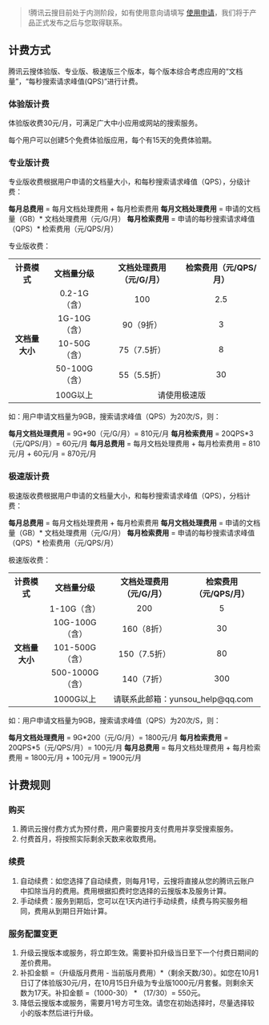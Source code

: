 >!腾讯云搜目前处于内测阶段，如有使用意向请填写 [使用申请](https://cloud.tencent.com/apply/p/yqyipf9qhba)，我们将于产品正式发布之后与您取得联系。

## 计费方式

腾讯云搜体验版、专业版、极速版三个版本，每个版本综合考虑应用的“文档量”，“每秒搜索请求峰值(QPS)”进行计费。

### 体验版计费

体验版收费30元/月，可满足广大中小应用或网站的搜索服务。

每个用户可以创建5个免费体验版应用，每个有15天的免费体验期。

### 专业版计费

专业版收费根据用户申请的文档量大小，和每秒搜索请求峰值（QPS），分级计费：

**每月总费用** = 每月文档处理费用 + 每月检索费用
**每月文档处理费用** = 申请的文档量（GB）* 文档处理费用（元/G/月）
**每月检索费用** = 申请的每秒搜索请求峰值（QPS）* 检索费用（元/QPS/月）

专业版收费：

<table>
	<tbody>
		<tr>
			<th><strong>计费模式</strong></th>
			<th><strong>文档量分级</strong></th>
			<th><strong>文档处理费用（元/G/月）</strong></th>
			<th><strong>检索费用（元/QPS/月）</strong></th>
		</tr>
		<tr>
			<td rowspan="5" style="text-align: center;"><strong>文档量大小</strong></td>
			<td style="text-align: center;">0.2-1G（含）</td>
			<td style="text-align: center;">100</td>
			<td style="text-align: center;">2.5</td>
		</tr>
				<tr>
			<td style="text-align: center;">1G-10G（含）</td>
			<td style="text-align: center;">90（9折）</td>
			<td style="text-align: center;">3</td>
		</tr>
						<tr>
			<td style="text-align: center;">10-50G（含）</td>
			<td style="text-align: center;">75（7.5折）</td>
			<td style="text-align: center;">8</td>
		</tr>
								<tr>
			<td style="text-align: center;">50-100G（含）</td>
			<td style="text-align: center;">55（5.5折）</td>
			<td style="text-align: center;">30</td>
		</tr>
										<tr>
			<td style="text-align: center;">100G以上</td>
			<td colspan="2" style="text-align: center;">请使用极速版</td>
		</tr>
	</tbody>
</table>

如：用户申请文档量为9GB，搜索请求峰值（QPS）为20次/S，则：

**每月文档处理费用** = 9G\*90（元/G/月）= 810元/月
**每月检索费用** = 20QPS\*3（元/QPS/月）= 60元/月
**每月总费用** = 每月文档处理费用 + 每月检索费用 = 810元/月 + 60元/月 = 870元/月

### 极速版计费

极速版收费根据用户申请的文档量大小，和每秒搜索请求峰值（QPS），分档计费：

**每月总费用** = 每月文档处理费用 + 每月检索费用
**每月文档处理费用** = 申请的文档量（GB）\* 文档处理费用（元/G/月）
**每月检索费用** = 申请的每秒搜索请求峰值（QPS）* 检索费用（元/QPS/月）

极速版收费：

<table>
	<tbody>
		<tr>
			<th><strong>计费模式</strong></th>
			<th><strong>文档量分级</strong></th>
			<th><strong>文档处理费用（元/G/月）</strong></th>
			<th><strong>检索费用（元/QPS/月）</strong></th>
		</tr>
		<tr>
			<td rowspan="5" style="text-align: center;"><strong>文档量大小</strong></td>
			<td style="text-align: center;">1-10G（含）</td>
			<td style="text-align: center;">200</td>
			<td style="text-align: center;">5</td>
		</tr>
				<tr>
			<td style="text-align: center;">10G-100G（含）</td>
			<td style="text-align: center;">160（8折）</td>
			<td style="text-align: center;">30</td>
		</tr>
						<tr>
			<td style="text-align: center;">101-500G（含）</td>
			<td style="text-align: center;">150（7.5折）</td>
			<td style="text-align: center;">80</td>
		</tr>
								<tr>
			<td style="text-align: center;">500-1000G（含）</td>
			<td style="text-align: center;">140（7折）</td>
			<td style="text-align: center;">300</td>
		</tr>
										<tr>
			<td style="text-align: center;">1000G以上</td>
			<td colspan="2" style="text-align: center;">请联系此邮箱：yunsou_help@qq.com</td>
		</tr>
	</tbody>
</table>

如：用户申请文档量为9GB，搜索请求峰值（QPS）为20次/S，则：

**每月文档处理费用** = 9G\*200（元/G/月）= 1800元/月
**每月检索费用** = 20QPS\*5（元/QPS/月）= 100元/月
**每月总费用** = 每月文档处理费用 + 每月检索费用 = 1800元/月 + 100元/月 = 1900元/月

## 计费规则

### 购买
1. 腾讯云搜付费方式为预付费，用户需要按月支付费用并享受搜索服务。
2. 付费首月，将按照实际剩余天数来收取费用。

### 续费
1. 自动续费：如您选择了自动续费，则每月1号，云搜将直接从您的腾讯云账户中扣除当月的费用。费用根据扣费时您选择的云搜版本及服务计算。
2. 手动续费：服务到期后，您可以在1天内进行手动续费，续费与购买服务相同，费用从到期日开始计算。

### 服务配置变更

1. 升级云搜版本或服务，将立即生效。需要补扣升级当日至下一个付费日期间的差价费用。
2. 补扣金额 =（升级版月费用 - 当前版月费用）\*（剩余天数/30）。如您在10月1日订了体验版30元/月，在10月15日升级为专业版1000元/月套餐。则剩余天数为17天。补扣金额 =（1000-30） * （17/30）= 550元。
3. 降低云搜版本或服务，需要月1号方可生效。请您在初始选择时，尽量选择较小的版本然后进行升级。



